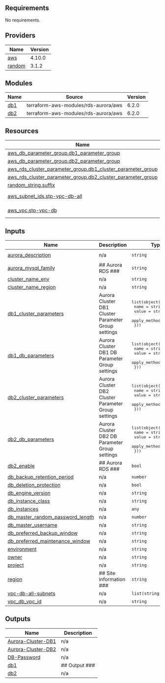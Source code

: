 <!-- BEGIN_TF_DOCS -->
## Requirements

No requirements.

## Providers

| Name | Version |
|------|---------|
| <a name="provider_aws"></a> [aws](#provider\_aws) | 4.10.0 |
| <a name="provider_random"></a> [random](#provider\_random) | 3.1.2 |

## Modules

| Name | Source | Version |
|------|--------|---------|
| <a name="module_db1"></a> [db1](#module\_db1) | terraform-aws-modules/rds-aurora/aws | 6.2.0 |
| <a name="module_db2"></a> [db2](#module\_db2) | terraform-aws-modules/rds-aurora/aws | 6.2.0 |

## Resources

| Name | Type |
|------|------|
| [aws_db_parameter_group.db1_parameter_group](https://registry.terraform.io/providers/hashicorp/aws/latest/docs/resources/db_parameter_group) | resource |
| [aws_db_parameter_group.db2_parameter_group](https://registry.terraform.io/providers/hashicorp/aws/latest/docs/resources/db_parameter_group) | resource |
| [aws_rds_cluster_parameter_group.db1_cluster_parameter_group](https://registry.terraform.io/providers/hashicorp/aws/latest/docs/resources/rds_cluster_parameter_group) | resource |
| [aws_rds_cluster_parameter_group.db2_cluster_parameter_group](https://registry.terraform.io/providers/hashicorp/aws/latest/docs/resources/rds_cluster_parameter_group) | resource |
| [random_string.suffix](https://registry.terraform.io/providers/hashicorp/random/latest/docs/resources/string) | resource |
| [aws_subnet_ids.stp-vpc-db-all](https://registry.terraform.io/providers/hashicorp/aws/latest/docs/data-sources/subnet_ids) | data source |
| [aws_vpc.stp-vpc-db](https://registry.terraform.io/providers/hashicorp/aws/latest/docs/data-sources/vpc) | data source |

## Inputs

| Name | Description | Type | Default | Required |
|------|-------------|------|---------|:--------:|
| <a name="input_aurora_description"></a> [aurora\_description](#input\_aurora\_description) | n/a | `string` | `"Splashtop Customized"` | no |
| <a name="input_aurora_mysql_family"></a> [aurora\_mysql\_family](#input\_aurora\_mysql\_family) | ## Aurora RDS ### | `string` | `"aurora-mysql5.7"` | no |
| <a name="input_cluster_name_env"></a> [cluster\_name\_env](#input\_cluster\_name\_env) | n/a | `string` | `""` | no |
| <a name="input_cluster_name_region"></a> [cluster\_name\_region](#input\_cluster\_name\_region) | n/a | `string` | `""` | no |
| <a name="input_db1_cluster_parameters"></a> [db1\_cluster\_parameters](#input\_db1\_cluster\_parameters) | Aurora Cluster DB1 Cluster Parameter Group settings | <pre>list(object({<br>    name         = string<br>    value        = string<br>    apply_method = string<br>  }))</pre> | `[]` | no |
| <a name="input_db1_db_parameters"></a> [db1\_db\_parameters](#input\_db1\_db\_parameters) | Aurora Cluster DB1 DB Parameter Group settings | <pre>list(object({<br>    name         = string<br>    value        = string<br>    apply_method = string<br>  }))</pre> | `[]` | no |
| <a name="input_db2_cluster_parameters"></a> [db2\_cluster\_parameters](#input\_db2\_cluster\_parameters) | Aurora Cluster DB2 Cluster Parameter Group settings | <pre>list(object({<br>    name         = string<br>    value        = string<br>    apply_method = string<br>  }))</pre> | `[]` | no |
| <a name="input_db2_db_parameters"></a> [db2\_db\_parameters](#input\_db2\_db\_parameters) | Aurora Cluster DB2 DB Parameter Group settings | <pre>list(object({<br>    name         = string<br>    value        = string<br>    apply_method = string<br>  }))</pre> | `[]` | no |
| <a name="input_db2_enable"></a> [db2\_enable](#input\_db2\_enable) | ## Aurora RDS ### | `bool` | `true` | no |
| <a name="input_db_backup_retention_period"></a> [db\_backup\_retention\_period](#input\_db\_backup\_retention\_period) | n/a | `number` | `35` | no |
| <a name="input_db_deletion_protection"></a> [db\_deletion\_protection](#input\_db\_deletion\_protection) | n/a | `bool` | `true` | no |
| <a name="input_db_engine_version"></a> [db\_engine\_version](#input\_db\_engine\_version) | n/a | `string` | `""` | no |
| <a name="input_db_instance_class"></a> [db\_instance\_class](#input\_db\_instance\_class) | n/a | `string` | `""` | no |
| <a name="input_db_instances"></a> [db\_instances](#input\_db\_instances) | n/a | `any` | `{}` | no |
| <a name="input_db_master_random_password_length"></a> [db\_master\_random\_password\_length](#input\_db\_master\_random\_password\_length) | n/a | `number` | `20` | no |
| <a name="input_db_master_username"></a> [db\_master\_username](#input\_db\_master\_username) | n/a | `string` | `"berdsadmin"` | no |
| <a name="input_db_preferred_backup_window"></a> [db\_preferred\_backup\_window](#input\_db\_preferred\_backup\_window) | n/a | `string` | `""` | no |
| <a name="input_db_preferred_maintenance_window"></a> [db\_preferred\_maintenance\_window](#input\_db\_preferred\_maintenance\_window) | n/a | `string` | `""` | no |
| <a name="input_environment"></a> [environment](#input\_environment) | n/a | `string` | `""` | no |
| <a name="input_owner"></a> [owner](#input\_owner) | n/a | `string` | `"user"` | no |
| <a name="input_project"></a> [project](#input\_project) | n/a | `string` | `""` | no |
| <a name="input_region"></a> [region](#input\_region) | ## Site information ### | `string` | `""` | no |
| <a name="input_vpc-db-all-subnets"></a> [vpc-db-all-subnets](#input\_vpc-db-all-subnets) | n/a | `list(string)` | `[]` | no |
| <a name="input_vpc_db_vpc_id"></a> [vpc\_db\_vpc\_id](#input\_vpc\_db\_vpc\_id) | n/a | `string` | `""` | no |

## Outputs

| Name | Description |
|------|-------------|
| <a name="output_Aurora-Cluster-DB1"></a> [Aurora-Cluster-DB1](#output\_Aurora-Cluster-DB1) | n/a |
| <a name="output_Aurora-Cluster-DB2"></a> [Aurora-Cluster-DB2](#output\_Aurora-Cluster-DB2) | n/a |
| <a name="output_DB-Password"></a> [DB-Password](#output\_DB-Password) | n/a |
| <a name="output_db1"></a> [db1](#output\_db1) | ## Output ### |
| <a name="output_db2"></a> [db2](#output\_db2) | n/a |
<!-- END_TF_DOCS -->